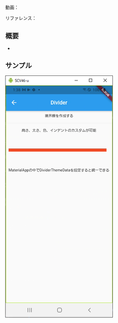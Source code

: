 #

動画：

リファレンス：

## 概要

-

## サンプル

![image-20210915013826751](img/%2375_Divider/image-20210915013826751.png)

